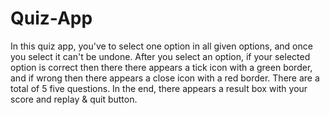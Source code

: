 # Quiz-App
 In this quiz app, you've to select one option in all given options, and once you select it can't be undone. After you select an option, if your selected option is correct then there there appears a tick icon with a green border, and if wrong then there appears a close icon with a red border. There are a total of 5 five questions. In the end, there appears a result box with your score and replay &amp; quit button.
